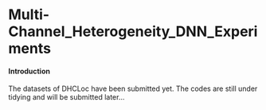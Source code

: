# Multi-Channel_Heterogeneity_DNN_Experiments

#### Introduction
The datasets of DHCLoc have been submitted yet. The codes are still under tidying and will be submitted later...
